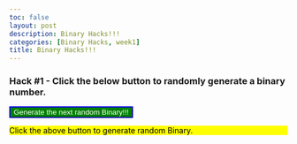 ```yaml
---
toc: false
layout: post
description: Binary Hacks!!!
categories: [Binary Hacks, week1]
title: Binary Hacks!!!
---
```

### Hack #1 - Click the below button to randomly generate a binary number.

<button name="button" onclick="getRandomBinary()" style="background-color:green; border-color:blue; color:white">Generate the next random Binary!!!</button>
<br/>

<p id="randomBinary" style="background-color:yellow; color:black">Click the above button to generate random Binary.</p>

<script>
// this function is called upon button click
function getRandomBinary() {
	var time = new Date().getMilliseconds(); //get current time
	var random = time % 10; // get the arrray index value < 10
	document.getElementById("randomBinary").innerHTML = toBinary(random); // replace the text 
}
function toBinary(decimal) {
	while (decimal > 0) {
		if (decimal & 1) {
			binary = "1" + binary;
		} else {
			binary = "0" + binary;
		}
		decimal = decimal >> 1;
	}
	return binary;
}
								  
								  
								  
								  
								  
</script>


